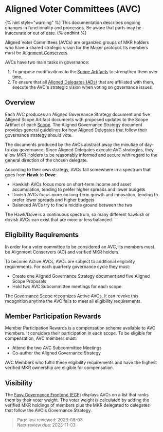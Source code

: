 # Aligned Voter Committees (AVC)

{% hint style="warning" %} This documentation describes ongoing changes in functionality and processes. Be aware that parts may be inaccurate or out of date. {% endhint %}

Aligned Voter Committees (AVCs) are organized groups of MKR holders who have a shared strategic vision for the Maker protocol. Its members must be [Alignment Conservers](alignment-conservers.md).

AVCs have two main tasks in governance:
1. To propose modifications to the [Scope Artifacts](../governance/scopes-and-artifacts.md) to strengthen them over time.
2. To ensure that all [Aligned Delegates (ADs)](aligned-delegates.md) that are affiliated with them, execute the AVC's strategic vision when voting on governance issues.   

## Overview

Each AVC produces an Aligned Governance Strategy document and five Aligned Scope Artifact documents with proposed updates to the Scope Artifact of each [Scope](../governance/list-of-scopes.md). The Aligned Governance Strategy document provides general guidelines for how Aligned Delegates that follow their governance strategy should vote.

The documents produced by the AVCs abstract away the minutiae of day-to-day governance. Since Aligned Delegates execute AVC strategies, they allow MKR Holders to be reasonably informed and secure with regard to the general direction of the chosen delegate.

According to their own strategy, AVCs fall somewhere in a spectrum that goes from **Hawk** to **Dove**:
  - Hawkish AVCs focus more on short-term income and asset accumulation, tending to prefer higher spreads and lower budgets
  - Dovish AVCs focus more on long-term growth and innovation, tending to prefer lower spreads and higher budgets
  - Balanced AVCs try to find a middle ground between the two

The Hawk/Dove is a continuous spectrum, so many different hawkish or dovish AVCs can exist that are more or less balanced.


## Eligibility Requirements

In order for a voter committee to be considered an AVC, its members must be Alignment Conservers (AC) and verified MKR holders.

To become Active AVCs, AVCs are subject to additional eligibility requirements. For each quarterly governance cycle they must:
   - Create one Aligned Governance Strategy document and five Aligned Scope Proposals
   - Hold two AVC Subcommittee meetings for each scope

The [Governance Scope](https://mips.makerdao.com/mips/details/MIP113) recognizes Active AVCs. It can revoke this recognition anytime the AVC fails to meet all eligibility requirements.

## Member Participation Rewards

Member Participation Rewards is a compensation scheme available to AVC members. It considers their participation in each scope.
To be eligible for compensation, AVC members must:
 - Attend the two AVC Subcommittee Meetings
 - Co-author the Aligned Governance Strategy

AVC Members who fulfill these eligibility requirements and have the highest verified MKR ownership are eligible for compensation.


## Visibility

The [Easy Governance Frontend (EGF)](../governance/easy-governance-frontend.md) displays AVCs on a list that ranks them by their voter weight. The voter weight is calculated by adding the verified MKR holdings of members plus the MKR delegated to delegates that follow the AVC's Governance Strategy.

>Page last reviewed: 2023-08-03    
>Next review due: 2023-11-03    
